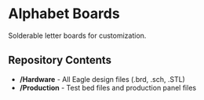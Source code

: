 Alphabet Boards
===============

Solderable letter boards for customization. 

Repository Contents
-------------------

* **/Hardware** - All Eagle design files (.brd, .sch, .STL)
* **/Production** - Test bed files and production panel files